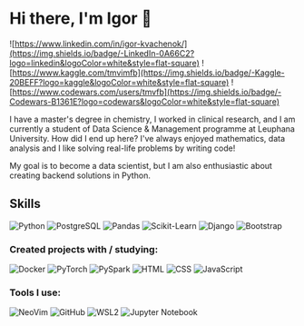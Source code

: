 # Hi there, I'm Igor 👋
![https://www.linkedin.com/in/igor-kvachenok/](https://img.shields.io/badge/-LinkedIn-0A66C2?logo=linkedin&logoColor=white&style=flat-square)
![https://www.kaggle.com/tmvimfb](https://img.shields.io/badge/-Kaggle-20BEFF?logo=kaggle&logoColor=white&style=flat-square)
![https://www.codewars.com/users/tmvfb](https://img.shields.io/badge/-Codewars-B1361E?logo=codewars&logoColor=white&style=flat-square)  
  
I have a master's degree in chemistry, I worked in clinical research, and I am currently a student of Data Science & Management programme at Leuphana University. How did I end up here? I've always enjoyed mathematics, data analysis and I like solving real-life problems by writing code! 
  
My goal is to become a data scientist, but I am also enthusiastic about creating backend solutions in Python.

## Skills
![Python](https://img.shields.io/badge/Python-3776AB?logo=python&logoColor=white&style=for-the-badge)
![PostgreSQL](https://img.shields.io/badge/-postgreSQL-4169E1?logo=postgresql&style=for-the-badge&logoColor=white)
![Pandas](https://img.shields.io/badge/-Pandas-150458?logo=pandas&style=for-the-badge)
![Scikit-Learn](https://img.shields.io/badge/-sklearn-f7f7f7?logo=scikit-learn&style=for-the-badge)
![Django](https://img.shields.io/badge/-Django-092E20?logo=django&style=for-the-badge)
![Bootstrap](https://img.shields.io/badge/-bootstrap-7952B3?logo=bootstrap&style=for-the-badge&logoColor=white)

### Created projects with / studying:
![Docker](https://img.shields.io/badge/Docker-2496ED.svg?&style=for-the-badge&logo=docker&logoColor=white)
![PyTorch](https://img.shields.io/badge/-PyTorch-f7f7f7?logo=pytorch&style=for-the-badge)
![PySpark](https://img.shields.io/badge/-PySpark-2b5060?logo=apachespark&style=for-the-badge)
![HTML](https://img.shields.io/badge/-html-E34F26?logo=html5&style=for-the-badge&logoColor=white)
![CSS](https://img.shields.io/badge/-css-1572B6?logo=css3&style=for-the-badge&logoColor=white)
![JavaScript](https://img.shields.io/badge/JavaScript-F7DF1E?logo=javascript&logoColor=black&style=for-the-badge)

### Tools I use:
![NeoVim](https://img.shields.io/badge/-neovim-57A143?logo=neovim&style=for-the-badge&logoColor=white)
![GitHub](https://img.shields.io/badge/-GitHub-181717?logo=github&style=for-the-badge)
![WSL2](https://img.shields.io/badge/-WSL2-f7f7f7?logo=ubuntu&style=for-the-badge)
![Jupyter Notebook](https://img.shields.io/badge/-Jupyter%20Notebook-f7f7f7?logo=jupyter&style=for-the-badge)


<!--
**tmvfb/tmvfb** is a ✨ _special_ ✨ repository because its `README.md` (this file) appears on your GitHub profile.

Here are some ideas to get you started:

- 🔭 I’m currently working on ...
- 🌱 I’m currently learning ...
- 👯 I’m looking to collaborate on ...
- 🤔 I’m looking for help with ...
- 💬 Ask me about ...
- 📫 How to reach me: ...
- 😄 Pronouns: ...
- ⚡ Fun fact: ...
-->
